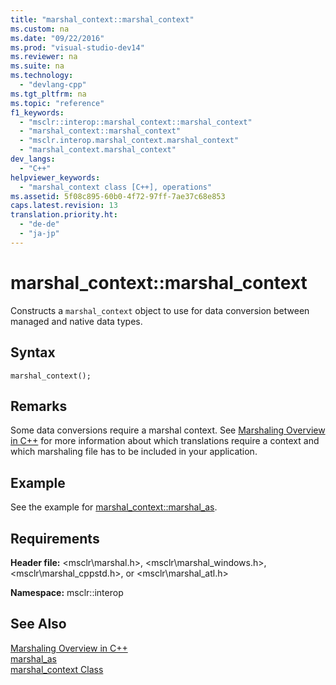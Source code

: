 ```yaml
---
title: "marshal_context::marshal_context"
ms.custom: na
ms.date: "09/22/2016"
ms.prod: "visual-studio-dev14"
ms.reviewer: na
ms.suite: na
ms.technology: 
  - "devlang-cpp"
ms.tgt_pltfrm: na
ms.topic: "reference"
f1_keywords: 
  - "msclr::interop::marshal_context::marshal_context"
  - "marshal_context::marshal_context"
  - "msclr.interop.marshal_context.marshal_context"
  - "marshal_context.marshal_context"
dev_langs: 
  - "C++"
helpviewer_keywords: 
  - "marshal_context class [C++], operations"
ms.assetid: 5f08c895-60b0-4f72-97ff-7ae37c68e853
caps.latest.revision: 13
translation.priority.ht: 
  - "de-de"
  - "ja-jp"
---
```

# marshal_context::marshal_context
Constructs a `marshal_context` object to use for data conversion between managed and native data types.  
  
## Syntax  
  
```  
marshal_context();  
```  
  
## Remarks  
 Some data conversions require a marshal context. See [Marshaling Overview in C++](../vs140/overview-of-marshaling-in-c--.md) for more information about which translations require a context and which marshaling file has to be included in your application.  
  
## Example  
 See the example for [marshal_context::marshal_as](../vs140/marshal_context--marshal_as.md).  
  
## Requirements  
 **Header file:** <msclr\marshal.h>, <msclr\marshal_windows.h>, <msclr\marshal_cppstd.h>, or <msclr\marshal_atl.h>  
  
 **Namespace:** msclr::interop  
  
## See Also  
 [Marshaling Overview in C++](../vs140/overview-of-marshaling-in-c--.md)   
 [marshal_as](../vs140/marshal_as.md)   
 [marshal_context Class](../vs140/marshal_context-class.md)